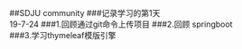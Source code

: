 ##SDJU community
###记录学习的第1天     
19-7-24
  ###1.回顾通过git命令上传项目
  ###2.回顾 springboot       
  ###3.学习thymeleaf模版引擎         
                 
